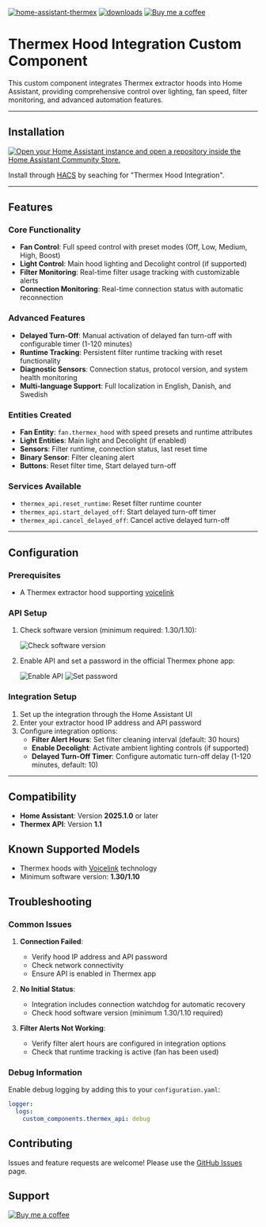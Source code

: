 [![home-assistant-thermex](https://img.shields.io/github/release/hsk-dk/home-assistant-thermex/all.svg?style=plastic&label=Current%20release)](https://github.com/hsk-dk/home-assistant-thermex) [![downloads](https://img.shields.io/github/downloads/hsk-dk/home-assistant-thermex/total?style=plastic&label=Total%20downloads)](https://github.com/hsk-dk/home-assistant-thermex) [![Buy me a coffee](https://img.shields.io/static/v1?label=Buy%20me%20a%20coffee&message=and%20say%20thanks&color=orange&logo=buymeacoffee&logoColor=white&style=plastic)](https://www.buymeacoffee.com/hskdk)

# Thermex Hood Integration Custom Component

This custom component integrates Thermex extractor hoods into Home Assistant, providing comprehensive control over lighting, fan speed, filter monitoring, and advanced automation features.

---

## Installation
[![Open your Home Assistant instance and open a repository inside the Home Assistant Community Store.](https://my.home-assistant.io/badges/hacs_repository.svg)](https://my.home-assistant.io/redirect/hacs_repository/?owner=hsk-dk&repository=home-assistant-thermex)

Install through [HACS](https://hacs.xyz/) by seaching for "Thermex Hood Integration".

---

## Features

### Core Functionality
- **Fan Control**: Full speed control with preset modes (Off, Low, Medium, High, Boost)
- **Light Control**: Main hood lighting and Decolight control (if supported)
- **Filter Monitoring**: Real-time filter usage tracking with customizable alerts
- **Connection Monitoring**: Real-time connection status with automatic reconnection

### Advanced Features
- **Delayed Turn-Off**: Manual activation of delayed fan turn-off with configurable timer (1-120 minutes)
- **Runtime Tracking**: Persistent filter runtime tracking with reset functionality
- **Diagnostic Sensors**: Connection status, protocol version, and system health monitoring
- **Multi-language Support**: Full localization in English, Danish, and Swedish

### Entities Created
- **Fan Entity**: `fan.thermex_hood` with speed presets and runtime attributes
- **Light Entities**: Main light and Decolight (if enabled)
- **Sensors**: Filter runtime, connection status, last reset time
- **Binary Sensor**: Filter cleaning alert
- **Buttons**: Reset filter time, Start delayed turn-off

### Services Available
- `thermex_api.reset_runtime`: Reset filter runtime counter
- `thermex_api.start_delayed_off`: Start delayed turn-off timer
- `thermex_api.cancel_delayed_off`: Cancel active delayed turn-off

---

## Configuration

### Prerequisites

- A Thermex extractor hood supporting [voicelink](https://thermex.eu/advice-and-guidance/all-options/voicelink)

### API Setup

1. Check software version (minimum required: 1.30/1.10):

   ![Check software version](https://github.com/user-attachments/assets/d5a0f1ad-e006-4d50-9a16-9d79af83f132)

2. Enable API and set a password in the official Thermex phone app:

   ![Enable API](https://github.com/user-attachments/assets/c80412a1-1f13-4f23-b347-01a2cd9c2202)
   ![Set password](https://github.com/user-attachments/assets/2bc877bb-490f-4272-afdf-2f059b35dd1c)

### Integration Setup

1. Set up the integration through the Home Assistant UI
2. Enter your extractor hood IP address and API password
3. Configure integration options:
   - **Filter Alert Hours**: Set filter cleaning interval (default: 30 hours)
   - **Enable Decolight**: Activate ambient lighting controls (if supported)
   - **Delayed Turn-Off Timer**: Configure automatic turn-off delay (1-120 minutes, default: 10)


---

## Compatibility

- **Home Assistant**: Version **2025.1.0** or later
- **Thermex API**: Version **1.1**

## Known Supported Models

- Thermex hoods with [Voicelink](https://thermex.eu/advice-and-guidance/all-options/voicelink) technology
- Minimum software version: **1.30/1.10**

## Troubleshooting

### Common Issues

1. **Connection Failed**: 
   - Verify hood IP address and API password
   - Check network connectivity
   - Ensure API is enabled in Thermex app

2. **No Initial Status**: 
   - Integration includes connection watchdog for automatic recovery
   - Check hood software version (minimum 1.30/1.10 required)

3. **Filter Alerts Not Working**:
   - Verify filter alert hours are configured in integration options
   - Check that runtime tracking is active (fan has been used)

### Debug Information

Enable debug logging by adding this to your `configuration.yaml`:
```yaml
logger:
  logs:
    custom_components.thermex_api: debug
```

## Contributing

Issues and feature requests are welcome! Please use the [GitHub Issues](https://github.com/hsk-dk/home-assistant-thermex/issues) page.

## Support

[![Buy me a coffee](https://img.shields.io/static/v1?label=Buy%20me%20a%20coffee&message=and%20say%20thanks&color=orange&logo=buymeacoffee&logoColor=white&style=plastic)](https://www.buymeacoffee.com/hskdk)
